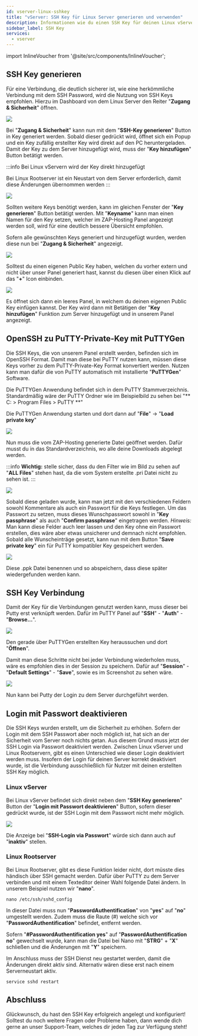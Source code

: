 ```yaml
---
id: vserver-linux-sshkey
title: "vServer: SSH Key für Linux Server generieren und verwenden"
description: Informationen wie du einen SSH Key für deinen Linux vServer von ZAP-Hosting generieren kannst und wie du den Key verwendest - ZAP-Hosting.com Dokumentation
sidebar_label: SSH Key
services:
  - vserver
---
```


import InlineVoucher from '@site/src/components/InlineVoucher';

## SSH Key generieren

Für eine Verbindung, die deutlich sicherer ist, wie eine herkömmliche Verbindung mit dem SSH Password, wird die Nutzung von SSH Keys empfohlen.
Hierzu im Dashboard von dem Linux Server den Reiter "**Zugang & Sicherheit**" öffnen.

![](https://screensaver01.zap-hosting.com/index.php/s/7a6NbYMSLAn2DDw/preview)

Bei "**Zugang & Sicherheit**" kann nun mit dem "**SSH-Key generieren**" Button in Key generiert werden.
Sobald dieser gedrückt wird, öffnet sich ein Popup und ein Key zufällig erstellter Key wird direkt auf den PC heruntergeladen.
Damit der Key zu dem Server hinzugefügt wird, muss der "**Key hinzufügen**" Button betätigt werden.

:::info
Bei Linux vServern wird der Key direkt hinzugefügt

Bei Linux Rootserver ist ein Neustart von dem Server erforderlich, damit diese Änderungen übernommen werden
:::

<InlineVoucher />

![](https://screensaver01.zap-hosting.com/index.php/s/wYgLT8aZmmijnPC/preview)

Sollten weitere Keys benötigt werden, kann im gleichen Fenster der "**Key generieren**" Button betätigt werden.
Mit "**Keyname**" kann man einen Namen für den Key setzen, welcher im ZAP-Hosting Panel angezeigt werden soll, wird für eine deutlich bessere Übersicht empfohlen.

Sofern alle gewünschten Keys generiert und hinzugefügt wurden, werden diese nun bei "**Zugang & Sicherheit**" angezeigt.

![](https://screensaver01.zap-hosting.com/index.php/s/ijroyJ6jK7R8FkK/preview)

Solltest du einen eigenen Public Key haben, welchen du vorher extern und nicht über unser Panel generiert hast, kannst du diesen über einen Klick auf das "**+**" Icon einbinden.

![](https://screensaver01.zap-hosting.com/index.php/s/YXAoP7RPA7fdPws/preview)

Es öffnet sich dann ein leeres Panel, in welchem du deinen eigenen Public Key einfügen kannst. 
Der Key wird dann mit Betätigen der "**Key hinzufügen**" Funktion zum Server hinzugefügt und in unserem Panel angezeigt.

## OpenSSH zu PuTTY-Private-Key mit PuTTYGen

Die SSH Keys, die von unserem Panel erstellt werden, befinden sich im OpenSSH Format.
Damit man diese bei PuTTY nutzen kann, müssen diese Keys vorher zu dem PuTTY-Private-Key Format konvertiert werden.
Nutzen kann man dafür die von PuTTY automatisch mit installierte "**PuTTYGen**" Software.

Die PuTTYGen Anwendung befindet sich in dem PuTTY Stammverzeichnis.
Standardmäßig wäre der PuTTY Ordner wie im Beispielbild zu sehen bei "** C: > Program Files > PuTTY **"

Die PuTTYGen Anwendung starten und dort dann auf "**File**" -> "**Load private key**"

![](https://screensaver01.zap-hosting.com/index.php/s/gEf7RNEFSM8SF7Y/preview)

Nun muss die vom ZAP-Hosting generierte Datei geöffnet werden.
Dafür musst du in das Standardverzeichnis, wo alle deine Downloads abgelegt werden.

:::info
**Wichtig:** stelle sicher, dass du den Filter wie im Bild zu sehen auf "**ALL Files**" stehen hast, da die vom System erstellte .pri Datei nicht zu sehen ist.
:::

![](https://screensaver01.zap-hosting.com/index.php/s/D4gDMZfnc3T3bBk/preview)

Sobald diese geladen wurde, kann man jetzt mit den verschiedenen Feldern sowohl Kommentare als auch ein Passwort für die Keys festlegen.
Um das Passwort zu setzen, muss dieses Wunschpasswort sowohl in "**Key passphrase**" als auch "**Confirm passphrase**" eingetragen werden.
*Hinweis:* Man kann diese Felder auch leer lassen und den Key ohne ein Passwort erstellen, dies wäre aber etwas unsicherer und demnach nicht empfohlen. 
Sobald alle Wunscheinträge gesetzt, kann nun mit dem Button "**Save private key**" ein für PuTTY kompatibler Key gespeichert werden.

![](https://screensaver01.zap-hosting.com/index.php/s/noFCwZWoj5PE2Cf/preview)

Diese .ppk Datei benennen und so abspeichern, dass diese später wiedergefunden werden kann.

## SSH Key Verbindung

Damit der Key für die Verbindungen genutzt werden kann, muss dieser bei Putty erst verknüpft werden.
Dafür im PuTTY Panel auf "**SSH**" - "**Auth**" - "**Browse...**".

![](https://screensaver01.zap-hosting.com/index.php/s/WfroQtpinWjeKYe/preview)

Den gerade über PuTTYGen erstellten Key heraussuchen und dort "**Öffnen**".

Damit man diese Schritte nicht bei jeder Verbindung wiederholen muss, wäre es empfohlen dies in der Session zu speichern.
Dafür auf "**Session**" - "**Default Settings**" - "**Save**", sowie es im Screenshot zu sehen wäre.

![](https://screensaver01.zap-hosting.com/index.php/s/qwLYtan4oNrpBYr/preview)

Nun kann bei Putty der Login zu dem Server durchgeführt werden.

## Login mit Passwort deaktivieren

Die SSH Keys wurden erstellt, um die Sicherheit zu erhöhen. Sofern der Login mit dem SSH Passwort aber noch möglich ist, hat sich an der Sicherheit vom Server noch nichts getan.
Aus diesem Grund muss jetzt der SSH Login via Passwort deaktiviert werden.
Zwischen Linux vServer und Linux Rootservern, gibt es einen Unterschied wie dieser Login deaktiviert werden muss.
Insofern der Login für deinen Server korrekt deaktiviert wurde, ist die Verbindung ausschließlich für Nutzer mit deinen erstellten SSH Key möglich.

### Linux vServer

Bei Linux vServer befindet sich direkt neben dem "**SSH Key generieren**" Button der "**Login mit Passwort deaktivieren**" Button, sofern dieser gedrückt wurde, ist der SSH Login mit dem Passwort nicht mehr möglich.

![](https://screensaver01.zap-hosting.com/index.php/s/eT8jeirpdWEnRB2/preview)

Die Anzeige bei "**SSH-Login via Passwort**" würde sich dann auch auf "**inaktiv**" stellen.

### Linux Rootserver

Bei Linux Rootserver, gibt es diese Funktion leider nicht, dort müsste dies händisch über SSH gemacht werden.
Dafür über PuTTY zu dem Server verbinden und mit einem Texteditor deiner Wahl folgende Datei ändern.
In unserem Beispiel nutzen wir "**nano**".

```
nano /etc/ssh/sshd_config
```

In dieser Datei muss nun "**PasswordAuthentification**" von "**yes**" auf "**no**" umgestellt werden.
Zudem muss die Raute (#) welche sich vor "**PasswordAuthentification**" befindet, entfernt werden.

Sofern "**#PasswordAuthentification yes**" auf "**PasswordAuthentification no**" gewechselt wurde, kann man die Datei bei Nano mit "**STRG**" + "**X**" schließen und die Änderungen mit "**Y**" speichern.


Im Anschluss muss der SSH Dienst neu gestartet werden, damit die Änderungen direkt aktiv sind.
Alternativ wären diese erst nach einem Serverneustart aktiv.

```
service sshd restart
```

## Abschluss

Glückwunsch, du hast den SSH Key erfolgreich angelegt und konfiguriert! Solltest du noch weitere Fragen oder Probleme haben, dann wende dich gerne an unser Support-Team, welches dir jeden Tag zur Verfügung steht! 